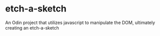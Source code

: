 # etch-a-sketch
An Odin project that utilizes javascript to  manipulate the DOM, ultimately creating an etch-a-sketch

